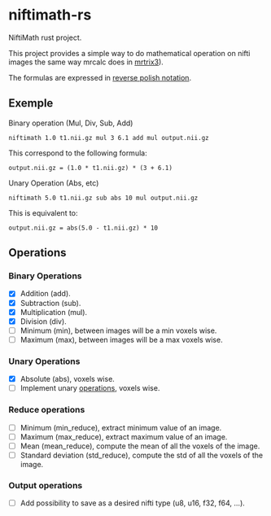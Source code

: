 # niftimath-rs

NiftiMath rust project.

This project provides a simple way to do mathematical operation on nifti images the 
same way mrcalc does in [mrtrix3](https://github.com/MRtrix3/mrtrix3)).

The formulas are expressed in [reverse polish notation](https://en.wikipedia.org/wiki/Reverse_Polish_notation).

## Exemple
Binary operation (Mul, Div, Sub, Add)
```
niftimath 1.0 t1.nii.gz mul 3 6.1 add mul output.nii.gz
```
This correspond to the following formula:
```
output.nii.gz = (1.0 * t1.nii.gz) * (3 + 6.1)
```

Unary Operation (Abs, etc)
``` 
niftimath 5.0 t1.nii.gz sub abs 10 mul output.nii.gz
```
This is equivalent to:
```
output.nii.gz = abs(5.0 - t1.nii.gz) * 10
```

## Operations

### Binary Operations
- [X] Addition (add).
- [X] Subtraction (sub).
- [X] Multiplication (mul).
- [X] Division (div).
- [ ] Minimum (min), between images will be a min voxels wise.
- [ ] Maximum (max), between images will be a max voxels wise.

### Unary Operations
- [X] Absolute (abs), voxels wise.
- [ ] Implement unary [operations](https://doc.rust-lang.org/std/primitive.f64.html), voxels wise.

### Reduce operations
- [ ] Minimum (min_reduce), extract minimum value of an image.
- [ ] Maximum (max_reduce), extract maximum value of an image.
- [ ] Mean (mean_reduce), compute the mean of all the voxels of the image.
- [ ] Standard deviation (std_reduce), compute the std of all the voxels of the image.

### Output operations
- [ ] Add possibility to save as a desired nifti type (u8, u16, f32, f64, ...).
